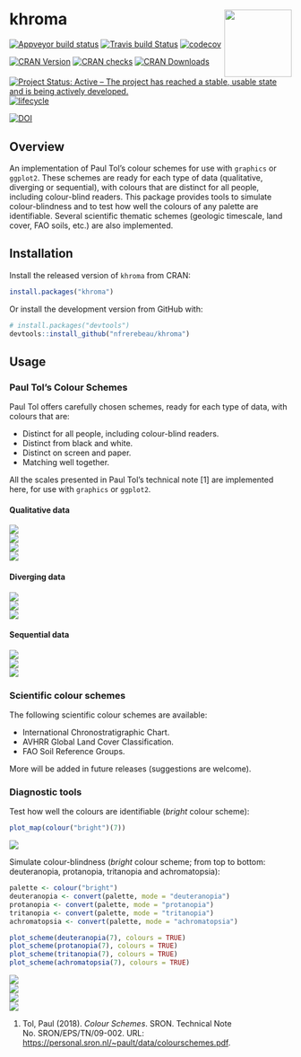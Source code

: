 
<!-- README.md is generated from README.Rmd. Please edit that file -->

# khroma <img width=120px src="man/figures/logo.png" align="right" />

[![Appveyor build
status](https://ci.appveyor.com/api/projects/status/d4hib2u0jqsup0ln/branch/master?svg=true)](https://ci.appveyor.com/project/nfrerebeau/khroma/branch/master)
[![Travis build
Status](https://travis-ci.org/nfrerebeau/khroma.svg?branch=master)](https://travis-ci.org/nfrerebeau/khroma)
[![codecov](https://codecov.io/gh/nfrerebeau/khroma/branch/master/graph/badge.svg)](https://codecov.io/gh/nfrerebeau/khroma)

[![CRAN
Version](http://www.r-pkg.org/badges/version/khroma)](https://cran.r-project.org/package=khroma)
[![CRAN
checks](https://cranchecks.info/badges/worst/khroma)](https://cran.r-project.org/web/checks/check_results_khroma.html)
[![CRAN
Downloads](http://cranlogs.r-pkg.org/badges/khroma)](https://cran.r-project.org/package=khroma)

[![Project Status: Active – The project has reached a stable, usable
state and is being actively
developed.](https://www.repostatus.org/badges/latest/active.svg)](https://www.repostatus.org/#active)
[![lifecycle](https://img.shields.io/badge/lifecycle-stable-brightgreen.svg)](https://www.tidyverse.org/lifecycle/#stable)

[![DOI](https://zenodo.org/badge/DOI/10.5281/zenodo.1472077.svg)](https://doi.org/10.5281/zenodo.1472077)

## Overview

An implementation of Paul Tol’s colour schemes for use with `graphics`
or `ggplot2`. These schemes are ready for each type of data
(qualitative, diverging or sequential), with colours that are distinct
for all people, including colour-blind readers. This package provides
tools to simulate colour-blindness and to test how well the colours of
any palette are identifiable. Several scientific thematic schemes
(geologic timescale, land cover, FAO soils, etc.) are also implemented.

## Installation

Install the released version of `khroma` from CRAN:

``` r
install.packages("khroma")
```

Or install the development version from GitHub with:

``` r
# install.packages("devtools")
devtools::install_github("nfrerebeau/khroma")
```

## Usage

### Paul Tol’s Colour Schemes

Paul Tol offers carefully chosen schemes, ready for each type of data,
with colours that are:

  - Distinct for all people, including colour-blind readers.
  - Distinct from black and white.
  - Distinct on screen and paper.
  - Matching well together.

All the scales presented in Paul Tol’s technical note \[1\] are
implemented here, for use with `graphics` or
`ggplot2`.

#### Qualitative data

<img src="man/figures/README-tol-qualitative-1.png" style="display: block; margin: auto;" /><img src="man/figures/README-tol-qualitative-2.png" style="display: block; margin: auto;" /><img src="man/figures/README-tol-qualitative-3.png" style="display: block; margin: auto;" /><img src="man/figures/README-tol-qualitative-4.png" style="display: block; margin: auto;" />

#### Diverging data

<img src="man/figures/README-tol-diverging-1.png" style="display: block; margin: auto;" /><img src="man/figures/README-tol-diverging-2.png" style="display: block; margin: auto;" /><img src="man/figures/README-tol-diverging-3.png" style="display: block; margin: auto;" />

#### Sequential data

<img src="man/figures/README-tol-sequential-1.png" style="display: block; margin: auto;" /><img src="man/figures/README-tol-sequential-2.png" style="display: block; margin: auto;" /><img src="man/figures/README-tol-sequential-3.png" style="display: block; margin: auto;" />

### Scientific colour schemes

The following scientific colour schemes are available:

  - International Chronostratigraphic Chart.
  - AVHRR Global Land Cover Classification.
  - FAO Soil Reference Groups.

More will be added in future releases (suggestions are welcome).

### Diagnostic tools

Test how well the colours are identifiable (*bright* colour
scheme):

``` r
plot_map(colour("bright")(7))
```

<img src="man/figures/README-diagnostic-1.png" style="display: block; margin: auto;" />

Simulate colour-blindness (*bright* colour scheme; from top to bottom:
deuteranopia, protanopia, tritanopia and achromatopsia):

``` r
palette <- colour("bright")
deuteranopia <- convert(palette, mode = "deuteranopia")
protanopia <- convert(palette, mode = "protanopia")
tritanopia <- convert(palette, mode = "tritanopia")
achromatopsia <- convert(palette, mode = "achromatopsia")

plot_scheme(deuteranopia(7), colours = TRUE)
plot_scheme(protanopia(7), colours = TRUE)
plot_scheme(tritanopia(7), colours = TRUE)
plot_scheme(achromatopsia(7), colours = TRUE)
```

<img src="man/figures/README-anomalize-1.png" style="display: block; margin: auto;" /><img src="man/figures/README-anomalize-2.png" style="display: block; margin: auto;" /><img src="man/figures/README-anomalize-3.png" style="display: block; margin: auto;" /><img src="man/figures/README-anomalize-4.png" style="display: block; margin: auto;" />

1.  Tol, Paul (2018). *Colour Schemes*. SRON. Technical Note
    No. SRON/EPS/TN/09-002. URL:
    <https://personal.sron.nl/~pault/data/colourschemes.pdf>.
